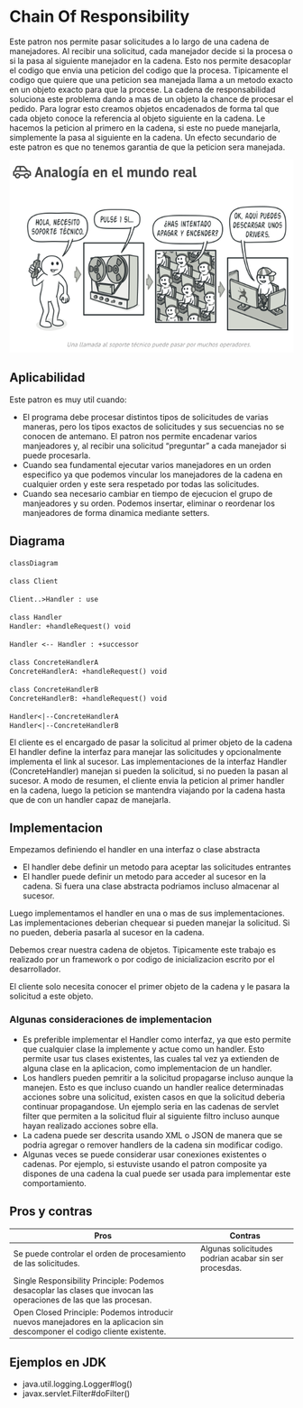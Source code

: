# Chain Of Responsibility
Este patron nos permite pasar solicitudes a lo largo de una cadena de manejadores. Al recibir una solicitud, cada manejador decide si la procesa o si la pasa al siguiente manejador en la cadena. Esto nos permite desacoplar el codigo que envia una peticion del codigo que la procesa.
Tipicamente el codigo que quiere que una peticion sea manejada llama a un metodo exacto en un objeto exacto para que la procese. La cadena de responsabilidad soluciona este problema dando a mas de un objeto la chance de procesar el pedido.
Para lograr esto creamos objetos encadenados de forma tal que cada objeto conoce la referencia al objeto siguiente en la cadena. Le hacemos la peticion al primero en la cadena, si este no puede manejarla, simplemente la pasa al siguiente en la cadena.
Un efecto secundario de este patron es que no tenemos garantia de que la peticion sera manejada.

![Ejemplo de la vida real](../Assets/ChainOfResponsibilityRealLifeExample.png)

## Aplicabilidad
Este patron es muy util cuando:
* El programa debe procesar distintos tipos de solicitudes de varias maneras, pero los tipos exactos de solicitudes y sus secuencias no se conocen de antemano. El patron nos permite encadenar varios manjeadores y, al recibir una solicitud “preguntar” a cada manejador si puede procesarla.
* Cuando sea fundamental ejecutar varios manejadores en un orden especifico ya que podemos vincular los manejadores de la cadena en cualquier orden y este sera respetado por todas las solicitudes.
* Cuando sea necesario cambiar en tiempo de ejecucion el grupo de manjeadores y su orden. Podemos insertar, eliminar o reordenar los manjeadores de forma dinamica mediante setters.


## Diagrama

```mermaid
classDiagram

class Client

Client..>Handler : use

class Handler
Handler: +handleRequest() void

Handler <-- Handler : +successor

class ConcreteHandlerA
ConcreteHandlerA: +handleRequest() void

class ConcreteHandlerB
ConcreteHandlerB: +handleRequest() void

Handler<|--ConcreteHandlerA
Handler<|--ConcreteHandlerB
```
El cliente es el encargado de pasar la solicitud al primer objeto de la cadena
El handler define la interfaz para manejar las solicitudes y opcionalmente implementa el link al sucesor.
Las implementaciones de la interfaz Handler (ConcreteHandler) manejan si pueden la solicitud, si no pueden la pasan al sucesor.
A modo de resumen, el cliente envia la peticion al primer handler en la cadena, luego la peticion se mantendra viajando por la cadena hasta que de con un handler capaz de manejarla.

## Implementacion
Empezamos definiendo el handler en una interfaz o clase abstracta
* El handler debe definir un metodo para aceptar las solicitudes entrantes
* El handler puede definir un metodo para acceder al sucesor en la cadena. Si fuera una clase abstracta podriamos incluso almacenar al sucesor.

Luego implementamos el handler en una o mas de sus implementaciones. Las implementaciones deberian chequear si pueden manejar la solicitud. Si no pueden, deberia pasarla al sucesor en la cadena.

Debemos crear nuestra cadena de objetos. Tipicamente este trabajo es realizado por un framework o por codigo de inicializacion escrito por el desarrollador.

El cliente solo necesita conocer el primer objeto de la cadena y le pasara la solicitud a este objeto.

### Algunas consideraciones de implementacion
* Es preferible implementar el Handler como interfaz, ya que esto permite que cualquier clase la implemente y actue como un handler. Esto permite usar tus clases existentes, las cuales tal vez ya extienden de alguna clase en la aplicacion, como implementacion de un handler.
* Los handlers pueden pemritir a la solicitud propagarse incluso aunque la manejen. Esto es que incluso cuando un handler realice determinadas acciones sobre una solicitud, existen casos en que la solicitud deberia continuar propagandose. Un ejemplo seria en las cadenas de servlet filter que permiten a la solicitud fluir al siguiente filtro incluso aunque hayan realizado acciones sobre ella.
* La cadena puede ser descrita usando XML o JSON de manera que se podria agregar o remover handlers de la cadena sin modificar codigo.
* Algunas veces se puede considerar usar conexiones existentes o cadenas. Por ejemplo, si estuviste usando el patron composite ya dispones de una cadena la cual puede ser usada para implementar este comportamiento.

## Pros y contras
|   Pros   |   Contras   |
|----------|-------------|
|Se puede controlar el orden de procesamiento de las solicitudes.|Algunas solicitudes podrian acabar sin ser procesdas.|
|Single Responsibility Principle: Podemos desacoplar las clases que invocan las operaciones de las que las procesan.| |
|Open Closed Principle: Podemos introducir nuevos manejadores en la aplicacion sin descomponer el codigo cliente existente.| |

## Ejemplos en JDK
* java.util.logging.Logger#log()
* javax.servlet.Filter#doFilter()
